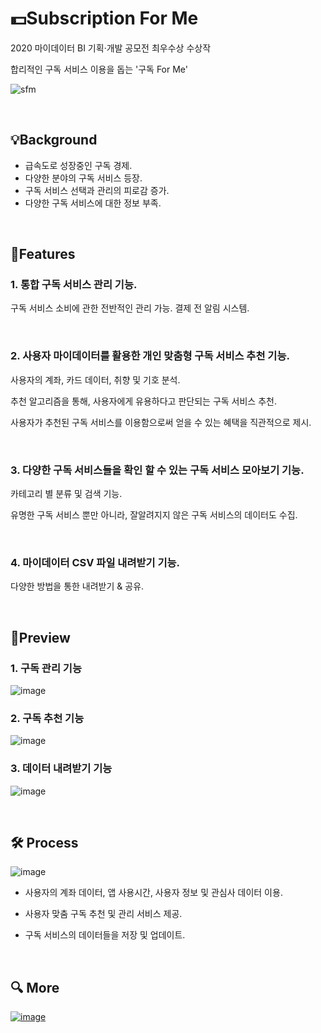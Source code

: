 # 💵Subscription For Me

2020 마이데이터 BI 기획·개발 공모전 최우수상 수상작

합리적인 구독 서비스 이용을 돕는 '구독 For Me'

![sfm](https://user-images.githubusercontent.com/64072715/149266820-cfe76627-43a8-4f2c-ba91-1a3254f8a1cf.png)

<br />

## 💡Background

- 급속도로 성장중인 구독 경제.
- 다양한 분야의 구독 서비스 등장.
- 구독 서비스 선택과 관리의 피로감 증가.
- 다양한 구독 서비스에 대한 정보 부족.

<br />

## 📝Features
### **1. 통합 구독 서비스 관리 기능.**

구독 서비스 소비에 관한 전반적인 관리 가능.
결제 전 알림 시스템.

<br />

### **2. 사용자 마이데이터를 활용한 개인 맞춤형 구독 서비스 추천 기능.**

사용자의 계좌, 카드 데이터, 취향 및 기호 분석.

추천 알고리즘을 통해, 사용자에게 유용하다고 판단되는 구독 서비스 추천.

사용자가 추천된 구독 서비스를 이용함으로써 얻을 수 있는 혜택을 직관적으로 제시.

<br />

### **3. 다양한 구독 서비스들을 확인 할 수 있는 구독 서비스 모아보기 기능.**

카테고리 별 분류 및 검색 기능.

유명한 구독 서비스 뿐만 아니라, 잘알려지지 않은 구독 서비스의 데이터도 수집.

<br />

### **4. 마이데이터 CSV 파일 내려받기 기능.**

다양한 방법을 통한 내려받기 & 공유. 

<br />

## 📱Preview
### 1. 구독 관리 기능
![image](https://user-images.githubusercontent.com/64072715/149269005-5350b16d-3412-46df-9440-a3e9d8c383f4.png)

### 2. 구독 추천 기능
![image](https://user-images.githubusercontent.com/64072715/149269057-0bc8df42-8b79-4a97-b789-b19e18e06205.png)

### 3. 데이터 내려받기 기능
![image](https://user-images.githubusercontent.com/64072715/149269090-0582c5fb-4bfd-45c4-9d41-03f27f294810.png)

<br />

## 🛠️ Process
![image](https://user-images.githubusercontent.com/64072715/149269277-9e830e7c-badd-417d-b582-7ac597312dfa.png)
- 사용자의 계좌 데이터, 앱 사용시간, 사용자 정보 및 관심사 데이터 이용.

- 사용자 맞춤 구독 추천 및 관리 서비스 제공.

- 구독 서비스의 데이터들을 저장 및 업데이트.

<br />

## 🔍 More
[![image](https://user-images.githubusercontent.com/64072715/149269761-9e71b3e0-7b7a-406a-a747-34c5b3257db8.png)](https://www.youtube.com/watch?v=YhI0cBliE-E&feature=youtu.be)
